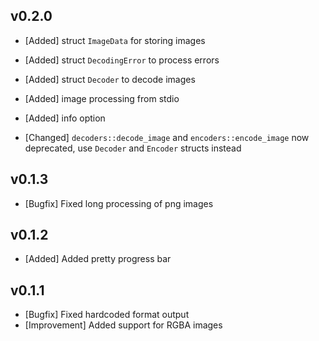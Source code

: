 ## v0.2.0

- [Added] struct `ImageData` for storing images
- [Added] struct `DecodingError` to process errors
- [Added] struct `Decoder` to decode images

- [Added] image processing from stdio
- [Added] info option

- [Changed] `decoders::decode_image` and `encoders::encode_image` now deprecated, use `Decoder` and `Encoder` structs instead

## v0.1.3

- [Bugfix] Fixed long processing of png images

## v0.1.2

- [Added] Added pretty progress bar

## v0.1.1

- [Bugfix] Fixed hardcoded format output
- [Improvement] Added support for RGBA images
